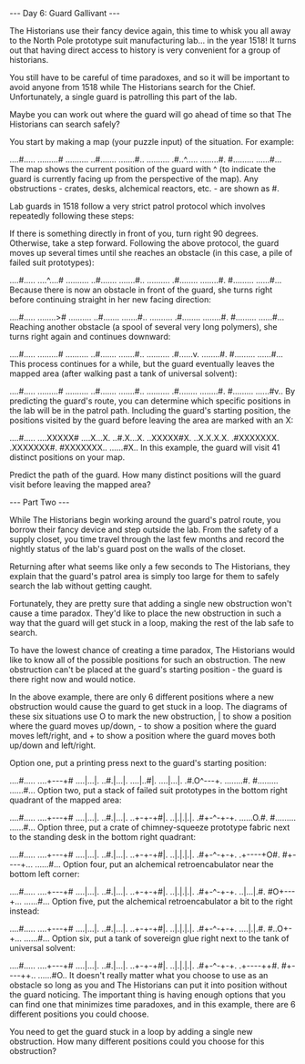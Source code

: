 --- Day 6: Guard Gallivant ---

The Historians use their fancy device again, this time to whisk you all away to
the North Pole prototype suit manufacturing lab... in the year 1518! It turns
out that having direct access to history is very convenient for a group of
historians.

You still have to be careful of time paradoxes, and so it will be important to
avoid anyone from 1518 while The Historians search for the Chief. Unfortunately,
a single guard is patrolling this part of the lab.

Maybe you can work out where the guard will go ahead of time so that The
Historians can search safely?

You start by making a map (your puzzle input) of the situation. For example:

....#.....
.........#
..........
..#.......
.......#..
..........
.#..^.....
........#.
#.........
......#...
The map shows the current position of the guard with ^ (to indicate the guard is
currently facing up from the perspective of the map). Any obstructions - crates,
desks, alchemical reactors, etc. - are shown as #.

Lab guards in 1518 follow a very strict patrol protocol which involves
repeatedly following these steps:

If there is something directly in front of you, turn right 90 degrees.
Otherwise, take a step forward.  Following the above protocol, the guard moves
up several times until she reaches an obstacle (in this case, a pile of failed
suit prototypes):

....#.....
....^....#
..........
..#.......
.......#..
..........
.#........
........#.
#.........
......#...
Because there is now an obstacle in front of the guard, she turns right before
continuing straight in her new facing direction:

....#.....
........>#
..........
..#.......
.......#..
..........
.#........
........#.
#.........
......#...
Reaching another obstacle (a spool of several very long polymers), she turns
right again and continues downward:

....#.....
.........#
..........
..#.......
.......#..
..........
.#......v.
........#.
#.........
......#...
This process continues for a while, but the guard eventually leaves the mapped
area (after walking past a tank of universal solvent):

....#.....
.........#
..........
..#.......
.......#..
..........
.#........
........#.
#.........
......#v..
By predicting the guard's route, you can determine which specific positions in
the lab will be in the patrol path. Including the guard's starting position, the
positions visited by the guard before leaving the area are marked with an X:

....#.....
....XXXXX#
....X...X.
..#.X...X.
..XXXXX#X.
..X.X.X.X.
.#XXXXXXX.
.XXXXXXX#.
#XXXXXXX..
......#X..
In this example, the guard will visit 41 distinct positions on your map.

Predict the path of the guard. How many distinct positions will the guard visit
before leaving the mapped area?

--- Part Two ---

While The Historians begin working around the guard's patrol route, you borrow their fancy device
and step outside the lab. From the safety of a supply closet, you time travel through the last few
months and record the nightly status of the lab's guard post on the walls of the closet.

Returning after what seems like only a few seconds to The Historians, they explain that the guard's
patrol area is simply too large for them to safely search the lab without getting caught.

Fortunately, they are pretty sure that adding a single new obstruction won't cause a time
paradox. They'd like to place the new obstruction in such a way that the guard will get stuck in a
loop, making the rest of the lab safe to search.

To have the lowest chance of creating a time paradox, The Historians would like to know all of the
possible positions for such an obstruction. The new obstruction can't be placed at the guard's
starting position - the guard is there right now and would notice.

In the above example, there are only 6 different positions where a new obstruction would cause the
guard to get stuck in a loop. The diagrams of these six situations use O to mark the new
obstruction, | to show a position where the guard moves up/down, - to show a position where the
guard moves left/right, and + to show a position where the guard moves both up/down and left/right.

Option one, put a printing press next to the guard's starting position:

....#.....
....+---+#
....|...|.
..#.|...|.
....|..#|.
....|...|.
.#.O^---+.
........#.
#.........
......#...
Option two, put a stack of failed suit prototypes in the bottom right quadrant of the mapped area:


....#.....
....+---+#
....|...|.
..#.|...|.
..+-+-+#|.
..|.|.|.|.
.#+-^-+-+.
......O.#.
#.........
......#...
Option three, put a crate of chimney-squeeze prototype fabric next to the standing desk in the
bottom right quadrant:

....#.....
....+---+#
....|...|.
..#.|...|.
..+-+-+#|.
..|.|.|.|.
.#+-^-+-+.
.+----+O#.
#+----+...
......#...
Option four, put an alchemical retroencabulator near the bottom left corner:

....#.....
....+---+#
....|...|.
..#.|...|.
..+-+-+#|.
..|.|.|.|.
.#+-^-+-+.
..|...|.#.
#O+---+...
......#...
Option five, put the alchemical retroencabulator a bit to the right instead:

....#.....
....+---+#
....|...|.
..#.|...|.
..+-+-+#|.
..|.|.|.|.
.#+-^-+-+.
....|.|.#.
#..O+-+...
......#...
Option six, put a tank of sovereign glue right next to the tank of universal solvent:

....#.....
....+---+#
....|...|.
..#.|...|.
..+-+-+#|.
..|.|.|.|.
.#+-^-+-+.
.+----++#.
#+----++..
......#O..
It doesn't really matter what you choose to use as an obstacle so long as you and The Historians can
put it into position without the guard noticing. The important thing is having enough options that
you can find one that minimizes time paradoxes, and in this example, there are 6 different positions
you could choose.

You need to get the guard stuck in a loop by adding a single new obstruction. How many different
positions could you choose for this obstruction?

